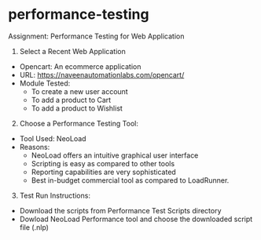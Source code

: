 # performance-testing
Assignment: Performance Testing for Web Application

1. Select a Recent Web Application
  - Opencart: An ecommerce application
  - URL: https://naveenautomationlabs.com/opencart/
  - Module Tested:
      - To create a new user account
      - To add a product to Cart
      - To add a product to Wishlist

2. Choose a Performance Testing Tool:
  - Tool Used: NeoLoad
  - Reasons:
      - NeoLoad offers an intuitive graphical user interface
      - Scripting is easy as compared to other tools
      - Reporting capabilities are very sophisticated
      - Best in-budget commercial tool as compared to LoadRunner.

3. Test Run Instructions:
  - Download the scripts from Performance Test Scripts directory
  - Dowload NeoLoad Performance tool and choose the downloaded script file (.nlp)
